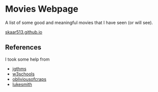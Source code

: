 # Movies Webpage
A list of some good and meaningful movies that I have seen (or will see).
<p><a href=https://skaar513.github.io>skaar513.github.io</a></p>

## References
I took some help from 
- <a href=https://jgthms.com/web-design-in-4-minutes>jgthms</a>
- <a href=https://w3schools.com/css>w3schools</a>
- <a href=https://camo.githubusercontent.com/9297eb33015795689442bca39f2381dc15861aeacc13abde2611f4fe391a8cf6/68747470733a2f2f692e6962622e636f2f534b62546b6a512f31322e706e67>obliviousofcraps</a>
- <a href=https://lukesmith.xyz>lukesmith</a>



